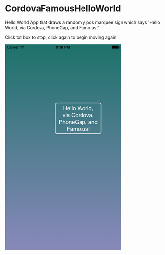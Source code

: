 # CordovaFamousHelloWorld
Hello World App that draws a random y pos marquee sign which says 'Hello World, via Cordova, PhoneGap, and Famo.us!'

Click txt box to stop, click again to begin moving again

![Alt text](https://raw.githubusercontent.com/Kalvin126/CordovaFamousHelloWorld/master/www/preview.png "Optional title")
